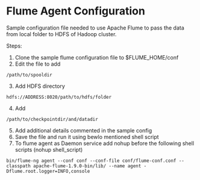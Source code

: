 # Flume Agent Configuration

Sample configuration file needed to use Apache Flume to pass the data from local folder to HDFS of Hadoop cluster. 

Steps:
1.	Clone the sample flume configuration file to $FLUME_HOME/conf
2.	Edit the file to add 
  ```
  /path/to/spooldir
  ```
3.	Add HDFS directory 
  ```
  hdfs://ADDRESS:8020/path/to/hdfs/folder
  ```
4.	Add 
  ```
  /path/to/checkpointdir/and/datadir
  ```
5.	Add additional details commented in the sample config
6.	Save the file and run it using bewlo mentioned shell script
7.	To flume agent as Daemon service add nohup before the following shell scripts (nohup shell_script)
```
bin/flume-ng agent --conf conf --conf-file conf/flume-conf.conf --classpath apache-flume-1.9.0-bin/lib/ --name agent -Dflume.root.logger=INFO,console
```
